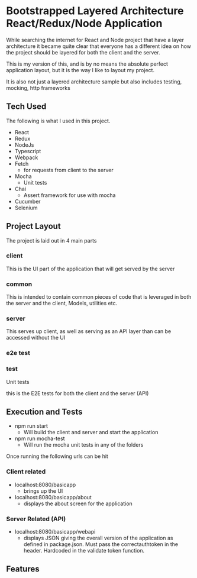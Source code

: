 # Bootstrapped Layered Architecture React/Redux/Node Application

While searching the internet for React and Node project that have a layer architecture
it became quite clear that everyone has a different idea on how the project should be layered
for both the client and the server.

This is my version of this, and is by no means the absolute perfect application layout, but it is
the way I like to layout my project.

It is also not just a layered architecture sample but also includes testing, mocking, http frameworks

## Tech Used

The following is what I used in this project.

-   React
-   Redux
-   NodeJs
-   Typescript
-   Webpack
-   Fetch
    -   for requests from client to the server
-   Mocha
    -   Unit tests
-   Chai
    -   Assert framework for use with mocha
-   Cucumber
-   Selenium

## Project Layout

The project is laid out in 4 main parts

### client

This is the UI part of the application that will get served by the server

### common

This is intended to contain common pieces of code that is leveraged in both
the server and the client, Models, utilities etc.

### server

This serves up client, as well as serving as an API layer than can be accessed without the UI

### e2e test

### test

Unit tests

this is the E2E tests for both the client and the server (API)

## Execution and Tests

-   npm run start
    -   Will build the client and server and start the application
-   npm run mocha-test
    -   Will run the mocha unit tests in any of the folders

Once running the following urls can be hit

### Client related

-   localhost:8080/basicapp
    -   brings up the UI
-   localhost:8080/basicapp/about
    -   displays the about screen for the application

### Server Related (API)

-   localhost:8080/basicapp/webapi
    -   displays JSON giving the overall version of the application as defined in package.json. Must pass
        the correctauthtoken in the header. Hardcoded in the validate token function.

## Features
